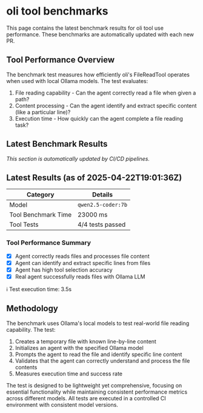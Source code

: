 # oli tool benchmarks

This page contains the latest benchmark results for oli tool use performance.
These benchmarks are automatically updated with each new PR.

## Tool Performance Overview

The benchmark test measures how efficiently oli's FileReadTool operates when used with local Ollama models. The test evaluates:

1. File reading capability - Can the agent correctly read a file when given a path?
2. Content processing - Can the agent identify and extract specific content (like a particular line)?
3. Execution time - How quickly can the agent complete a file reading task?

## Latest Benchmark Results

_This section is automatically updated by CI/CD pipelines._

<!-- BENCHMARK_RESULTS -->
## Latest Results (as of 2025-04-22T19:01:36Z)

| Category | Details |
|----------|---------|
| Model | `qwen2.5-coder:7b` |
| Tool Benchmark Time | 23000 ms |
| Tool Tests | 4/4 tests passed |

### Tool Performance Summary
- [x] Agent correctly reads files and processes file content
- [x] Agent can identify and extract specific lines from files
- [x] Agent has high tool selection accuracy
- [x] Real agent successfully reads files with Ollama LLM

ℹ️ Test execution time: 3.5s

<!-- END_BENCHMARK_RESULTS -->

## Methodology

The benchmark uses Ollama's local models to test real-world file reading capability. The test:

1. Creates a temporary file with known line-by-line content
2. Initializes an agent with the specified Ollama model
3. Prompts the agent to read the file and identify specific line content
4. Validates that the agent can correctly understand and process the file contents
5. Measures execution time and success rate

The test is designed to be lightweight yet comprehensive, focusing on essential functionality while maintaining consistent performance metrics across different models. All tests are executed in a controlled CI environment with consistent model versions.
